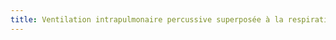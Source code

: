 ```yaml
---
title: Ventilation intrapulmonaire percussive superposée à la respiration spontanée d'un patient
---
```


<script>

	var lung = new sv.SptLung();
	var ventilator = new sv.IPV();
	var data = ventilator.ventilate(lung);

	fx = function(d){return d.time};
	fy2 = function(d){return d.Pao};


	//var graph = gs.quickGraph( null, data.timeData, fx, fy2).setidx("Temps").setidy("Pression");
	var graph = new gs.graph();
	graph.padH = 1;
	graph.setscale(data.timeData, fx, fy2)
	.tracer(data.timeData, fx, fy2);
	graph.setidx('Temps (s)');
	graph.setidy('Pression (cmH₂O)');

	function pointer(x, y, texte){
			  var arrLength = 6;
			  var textSpacing = 1;

			  graph.vecteur(x, y + arrLength, x, y);
			  graph.etiquette(x, y + arrLength + textSpacing, texte);
	}

	pointer(5.1, 10, 'Inspiration');
	pointer(6.1, 14, 'Expiration');
	
</script>
